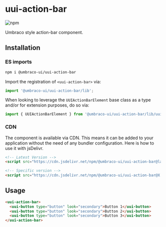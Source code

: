 # uui-action-bar

![npm](https://img.shields.io/npm/v/@umbraco-ui/uui-action-bar?logoColor=%231B264F)

Umbraco style action-bar component.

## Installation

### ES imports

```zsh
npm i @umbraco-ui/uui-action-bar
```

Import the registration of `<uui-action-bar>` via:

```javascript
import '@umbraco-ui/uui-action-bar/lib';
```

When looking to leverage the `UUIActionBarElement` base class as a type and/or for extension purposes, do so via:

```javascript
import { UUIActionBarElement } from '@umbraco-ui/uui-action-bar/lib/uui-action-bar.element';
```

### CDN

The component is available via CDN. This means it can be added to your application without the need of any bundler configuration. Here is how to use it with jsDelivr.

```html
<!-- Latest Version -->
<script src="https://cdn.jsdelivr.net/npm/@umbraco-ui/uui-action-bar@latest/dist/uui-action-bar.min.js"></script>

<!-- Specific version -->
<script src="https://cdn.jsdelivr.net/npm/@umbraco-ui/uui-action-bar@X.X.X/dist/uui-action-bar.min.js"></script>
```

## Usage

```html
<uui-action-bar>
  <uui-button type="button" look="secondary">Button 1</uui-button>
  <uui-button type="button" look="secondary">Button 2</uui-button>
  <uui-button type="button" look="secondary">Button 3</uui-button>
</uui-action-bar>
```
